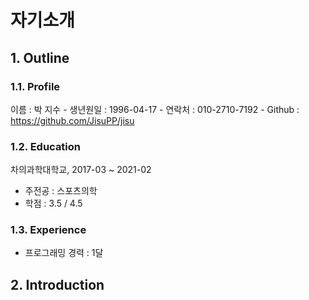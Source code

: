 # 자기소개

## 1. Outline

### 1.1. Profile

이름 : 박 지수
    - 생년원일 : 1996-04-17
    - 연락처 : 010-2710-7192
    - Github : https://github.com/JisuPP/jisu


### 1.2. Education

차의과학대학교, 2017-03 ~ 2021-02

- 주전공 : 스포츠의학
- 학점 : 3.5 / 4.5


### 1.3. Experience

- 프로그래밍 경력 : 1달


## 2. Introduction